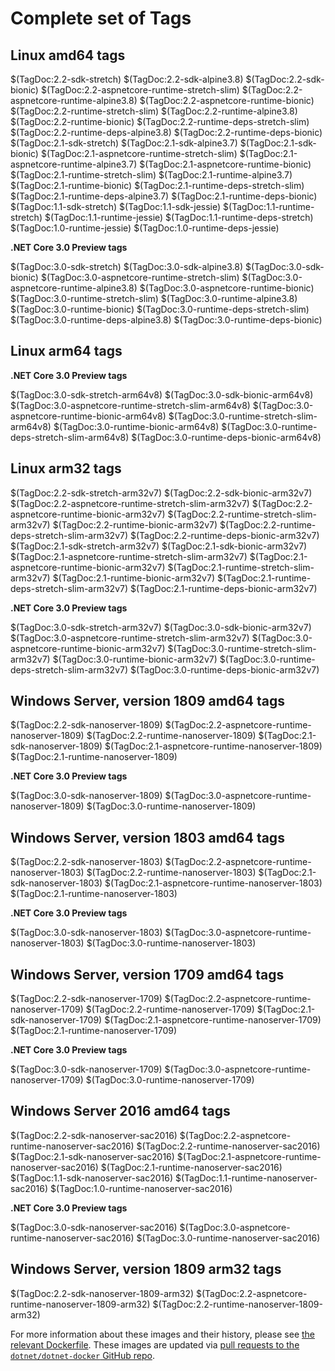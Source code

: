 # Complete set of Tags

## Linux amd64 tags

$(TagDoc:2.2-sdk-stretch)
$(TagDoc:2.2-sdk-alpine3.8)
$(TagDoc:2.2-sdk-bionic)
$(TagDoc:2.2-aspnetcore-runtime-stretch-slim)
$(TagDoc:2.2-aspnetcore-runtime-alpine3.8)
$(TagDoc:2.2-aspnetcore-runtime-bionic)
$(TagDoc:2.2-runtime-stretch-slim)
$(TagDoc:2.2-runtime-alpine3.8)
$(TagDoc:2.2-runtime-bionic)
$(TagDoc:2.2-runtime-deps-stretch-slim)
$(TagDoc:2.2-runtime-deps-alpine3.8)
$(TagDoc:2.2-runtime-deps-bionic)
$(TagDoc:2.1-sdk-stretch)
$(TagDoc:2.1-sdk-alpine3.7)
$(TagDoc:2.1-sdk-bionic)
$(TagDoc:2.1-aspnetcore-runtime-stretch-slim)
$(TagDoc:2.1-aspnetcore-runtime-alpine3.7)
$(TagDoc:2.1-aspnetcore-runtime-bionic)
$(TagDoc:2.1-runtime-stretch-slim)
$(TagDoc:2.1-runtime-alpine3.7)
$(TagDoc:2.1-runtime-bionic)
$(TagDoc:2.1-runtime-deps-stretch-slim)
$(TagDoc:2.1-runtime-deps-alpine3.7)
$(TagDoc:2.1-runtime-deps-bionic)
$(TagDoc:1.1-sdk-stretch)
$(TagDoc:1.1-sdk-jessie)
$(TagDoc:1.1-runtime-stretch)
$(TagDoc:1.1-runtime-jessie)
$(TagDoc:1.1-runtime-deps-stretch)
$(TagDoc:1.0-runtime-jessie)
$(TagDoc:1.0-runtime-deps-jessie)

**.NET Core 3.0 Preview tags**

$(TagDoc:3.0-sdk-stretch)
$(TagDoc:3.0-sdk-alpine3.8)
$(TagDoc:3.0-sdk-bionic)
$(TagDoc:3.0-aspnetcore-runtime-stretch-slim)
$(TagDoc:3.0-aspnetcore-runtime-alpine3.8)
$(TagDoc:3.0-aspnetcore-runtime-bionic)
$(TagDoc:3.0-runtime-stretch-slim)
$(TagDoc:3.0-runtime-alpine3.8)
$(TagDoc:3.0-runtime-bionic)
$(TagDoc:3.0-runtime-deps-stretch-slim)
$(TagDoc:3.0-runtime-deps-alpine3.8)
$(TagDoc:3.0-runtime-deps-bionic)

## Linux arm64 tags

**.NET Core 3.0 Preview tags**

$(TagDoc:3.0-sdk-stretch-arm64v8)
$(TagDoc:3.0-sdk-bionic-arm64v8)
$(TagDoc:3.0-aspnetcore-runtime-stretch-slim-arm64v8)
$(TagDoc:3.0-aspnetcore-runtime-bionic-arm64v8)
$(TagDoc:3.0-runtime-stretch-slim-arm64v8)
$(TagDoc:3.0-runtime-bionic-arm64v8)
$(TagDoc:3.0-runtime-deps-stretch-slim-arm64v8)
$(TagDoc:3.0-runtime-deps-bionic-arm64v8)

## Linux arm32 tags

$(TagDoc:2.2-sdk-stretch-arm32v7)
$(TagDoc:2.2-sdk-bionic-arm32v7)
$(TagDoc:2.2-aspnetcore-runtime-stretch-slim-arm32v7)
$(TagDoc:2.2-aspnetcore-runtime-bionic-arm32v7)
$(TagDoc:2.2-runtime-stretch-slim-arm32v7)
$(TagDoc:2.2-runtime-bionic-arm32v7)
$(TagDoc:2.2-runtime-deps-stretch-slim-arm32v7)
$(TagDoc:2.2-runtime-deps-bionic-arm32v7)
$(TagDoc:2.1-sdk-stretch-arm32v7)
$(TagDoc:2.1-sdk-bionic-arm32v7)
$(TagDoc:2.1-aspnetcore-runtime-stretch-slim-arm32v7)
$(TagDoc:2.1-aspnetcore-runtime-bionic-arm32v7)
$(TagDoc:2.1-runtime-stretch-slim-arm32v7)
$(TagDoc:2.1-runtime-bionic-arm32v7)
$(TagDoc:2.1-runtime-deps-stretch-slim-arm32v7)
$(TagDoc:2.1-runtime-deps-bionic-arm32v7)

**.NET Core 3.0 Preview tags**

$(TagDoc:3.0-sdk-stretch-arm32v7)
$(TagDoc:3.0-sdk-bionic-arm32v7)
$(TagDoc:3.0-aspnetcore-runtime-stretch-slim-arm32v7)
$(TagDoc:3.0-aspnetcore-runtime-bionic-arm32v7)
$(TagDoc:3.0-runtime-stretch-slim-arm32v7)
$(TagDoc:3.0-runtime-bionic-arm32v7)
$(TagDoc:3.0-runtime-deps-stretch-slim-arm32v7)
$(TagDoc:3.0-runtime-deps-bionic-arm32v7)

## Windows Server, version 1809 amd64 tags

$(TagDoc:2.2-sdk-nanoserver-1809)
$(TagDoc:2.2-aspnetcore-runtime-nanoserver-1809)
$(TagDoc:2.2-runtime-nanoserver-1809)
$(TagDoc:2.1-sdk-nanoserver-1809)
$(TagDoc:2.1-aspnetcore-runtime-nanoserver-1809)
$(TagDoc:2.1-runtime-nanoserver-1809)

**.NET Core 3.0 Preview tags**

$(TagDoc:3.0-sdk-nanoserver-1809)
$(TagDoc:3.0-aspnetcore-runtime-nanoserver-1809)
$(TagDoc:3.0-runtime-nanoserver-1809)

## Windows Server, version 1803 amd64 tags

$(TagDoc:2.2-sdk-nanoserver-1803)
$(TagDoc:2.2-aspnetcore-runtime-nanoserver-1803)
$(TagDoc:2.2-runtime-nanoserver-1803)
$(TagDoc:2.1-sdk-nanoserver-1803)
$(TagDoc:2.1-aspnetcore-runtime-nanoserver-1803)
$(TagDoc:2.1-runtime-nanoserver-1803)

**.NET Core 3.0 Preview tags**

$(TagDoc:3.0-sdk-nanoserver-1803)
$(TagDoc:3.0-aspnetcore-runtime-nanoserver-1803)
$(TagDoc:3.0-runtime-nanoserver-1803)

## Windows Server, version 1709 amd64 tags

$(TagDoc:2.2-sdk-nanoserver-1709)
$(TagDoc:2.2-aspnetcore-runtime-nanoserver-1709)
$(TagDoc:2.2-runtime-nanoserver-1709)
$(TagDoc:2.1-sdk-nanoserver-1709)
$(TagDoc:2.1-aspnetcore-runtime-nanoserver-1709)
$(TagDoc:2.1-runtime-nanoserver-1709)

**.NET Core 3.0 Preview tags**

$(TagDoc:3.0-sdk-nanoserver-1709)
$(TagDoc:3.0-aspnetcore-runtime-nanoserver-1709)
$(TagDoc:3.0-runtime-nanoserver-1709)

## Windows Server 2016 amd64 tags

$(TagDoc:2.2-sdk-nanoserver-sac2016)
$(TagDoc:2.2-aspnetcore-runtime-nanoserver-sac2016)
$(TagDoc:2.2-runtime-nanoserver-sac2016)
$(TagDoc:2.1-sdk-nanoserver-sac2016)
$(TagDoc:2.1-aspnetcore-runtime-nanoserver-sac2016)
$(TagDoc:2.1-runtime-nanoserver-sac2016)
$(TagDoc:1.1-sdk-nanoserver-sac2016)
$(TagDoc:1.1-runtime-nanoserver-sac2016)
$(TagDoc:1.0-runtime-nanoserver-sac2016)

**.NET Core 3.0 Preview tags**

$(TagDoc:3.0-sdk-nanoserver-sac2016)
$(TagDoc:3.0-aspnetcore-runtime-nanoserver-sac2016)
$(TagDoc:3.0-runtime-nanoserver-sac2016)

## Windows Server, version 1809 arm32 tags

$(TagDoc:2.2-sdk-nanoserver-1809-arm32)
$(TagDoc:2.2-aspnetcore-runtime-nanoserver-1809-arm32)
$(TagDoc:2.2-runtime-nanoserver-1809-arm32)

For more information about these images and their history, please see [the relevant Dockerfile](https://github.com/dotnet/dotnet-docker/search?utf8=%E2%9C%93&q=FROM&type=Code). These images are updated via [pull requests to the `dotnet/dotnet-docker` GitHub repo](https://github.com/dotnet/dotnet-docker/pulls).
